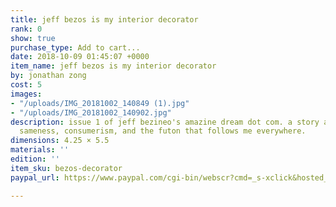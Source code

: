 ```yaml
---
title: jeff bezos is my interior decorator
rank: 0
show: true
purchase_type: Add to cart...
date: 2018-10-09 01:45:07 +0000
item_name: jeff bezos is my interior decorator
by: jonathan zong
cost: 5
images:
- "/uploads/IMG_20181002_140849 (1).jpg"
- "/uploads/IMG_20181002_140902.jpg"
description: issue 1 of jeff bezineo's amazine dream dot com. a story about algorithms,
  sameness, consumerism, and the futon that follows me everywhere.
dimensions: 4.25 × 5.5
materials: ''
edition: ''
item_sku: bezos-decorator
paypal_url: https://www.paypal.com/cgi-bin/webscr?cmd=_s-xclick&hosted_button_id=2HGBF8HWVRSYC

---
```

